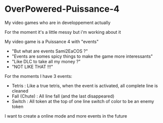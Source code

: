 # OverPowered-Puissance-4
My video games who are in developpement actually

For the moment it's a little messy but i'm working about it

My video game is a Puissance 4 with "events"

- "But what are events Sami2EaCOS ?"
- "Events are somes spicy things to make the game more interessants"
- "Like DLC to take all my money ?"
- "NOT LIKE THAT !!!"

For the moments I have 3 events:
  - Tetris :
      Like a true tetris, when the event is activated, all complete line is cleaned
  - Fall (Chute) :
      All line fall (and the last disappeared)
  - Switch :
      All token at the top of one line switch of color to be an enemy token
      
I want to create a online mode and more events in the future
